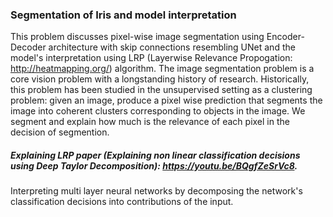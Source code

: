 ### Segmentation of Iris and model interpretation
This problem discusses pixel-wise image segmentation using Encoder-Decoder architecture with skip connections resembling UNet and the model's interpretation using LRP (Layerwise Relevance Propogation: http://heatmapping.org/) algorithm. The image segmentation problem is a core vision problem with a longstanding history of research. Historically, this problem has been studied in the unsupervised setting as a clustering problem: given an image, produce a pixel wise prediction that segments the image into coherent clusters corresponding to objects in the image. We segment and explain how much is the relevance of each pixel in the decision of segmention.

##### Explaining LRP paper (Explaining non linear classification decisions using Deep Taylor Decomposition): https://youtu.be/BQgfZeSrVc8. 
Interpreting multi layer neural networks by decomposing the network's classification decisions into contributions of the input.
